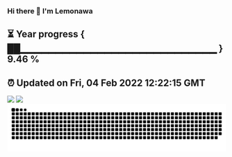 ### Hi there 👋  I'm Lemonawa  
⏳ Year progress { ██▁▁▁▁▁▁▁▁▁▁▁▁▁▁▁▁▁▁▁▁▁▁▁▁▁▁▁▁ } 9.46 %
---
⏰ Updated on Fri, 04 Feb 2022 12:22:15 GMT
---
![](https://github-readme-stats.vercel.app/api?username=Lemonawa&bg_color=30,e96443,904e95&title_color=fff&text_color=fff&layout=compact)
![](https://github-readme-stats.vercel.app/api/top-langs/?username=Lemonawa&layout=compact&bg_color=30,e96443,904e95&title_color=fff&text_color=fff)  
![](https://raw.githubusercontent.com/Lemonawa/Lemonawa/main/assets/github-contribution-grid-snake.svg)




